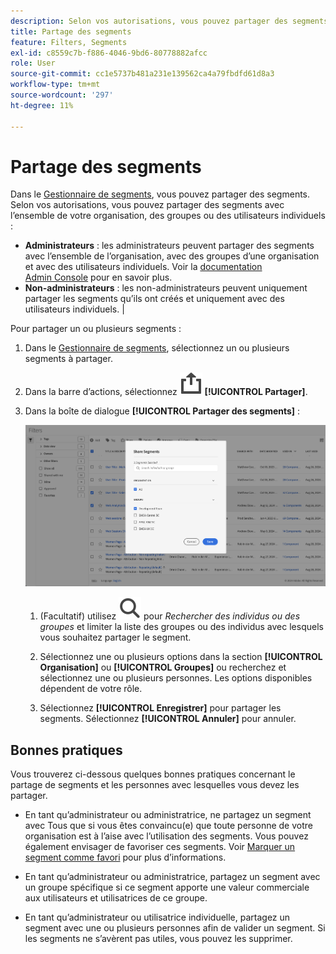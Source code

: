 ```yaml
---
description: Selon vos autorisations, vous pouvez partager des segments avec l’ensemble de l’entreprise, des groupes ou des utilisateurs individuels.
title: Partage des segments
feature: Filters, Segments
exl-id: c8559c7b-f886-4046-9bd6-80778882afcc
role: User
source-git-commit: cc1e5737b481a231e139562ca4a79fbdfd61d8a3
workflow-type: tm+mt
source-wordcount: '297'
ht-degree: 11%

---
```


# Partage des segments

Dans le [Gestionnaire de segments](manage-filters.md), vous pouvez partager des segments. Selon vos autorisations, vous pouvez partager des segments avec l’ensemble de votre organisation, des groupes ou des utilisateurs individuels :

* **Administrateurs** : les administrateurs peuvent partager des segments avec l’ensemble de l’organisation, avec des groupes d’une organisation et avec des utilisateurs individuels. Voir la [documentation Admin Console](https://helpx.adobe.com/fr/enterprise/using/manage-products.html) pour en savoir plus.
* **Non-administrateurs** : les non-administrateurs peuvent uniquement partager les segments qu’ils ont créés et uniquement avec des utilisateurs individuels. |

Pour partager un ou plusieurs segments :

1. Dans le [Gestionnaire de segments](manage-filters.md), sélectionnez un ou plusieurs segments à partager.
1. Dans la barre d’actions, sélectionnez ![Partager](/help/assets/icons/ShareAlt.svg) **[!UICONTROL Partager]**.
1. Dans la boîte de dialogue **[!UICONTROL Partager des segments]** :

   ![Boîte de dialogue Partager un segment](assets/share-filter-dialog.png)

   1. (Facultatif) utilisez ![Rechercher](/help/assets/icons/Search.svg) pour *Rechercher des individus ou des groupes* et limiter la liste des groupes ou des individus avec lesquels vous souhaitez partager le segment.

   1. Sélectionnez une ou plusieurs options dans la section **[!UICONTROL Organisation]** ou **[!UICONTROL Groupes]** ou recherchez et sélectionnez une ou plusieurs personnes. Les options disponibles dépendent de votre rôle.

   1. Sélectionnez **[!UICONTROL Enregistrer]** pour partager les segments. Sélectionnez **[!UICONTROL Annuler]** pour annuler.

## Bonnes pratiques

Vous trouverez ci-dessous quelques bonnes pratiques concernant le partage de segments et les personnes avec lesquelles vous devez les partager.

* En tant qu’administrateur ou administratrice, ne partagez un segment avec Tous que si vous êtes convaincu(e) que toute personne de votre organisation est à l’aise avec l’utilisation des segments. Vous pouvez également envisager de favoriser ces segments. Voir [Marquer un segment comme favori](filters-favorite.md) pour plus d’informations.

* En tant qu’administrateur ou administratrice, partagez un segment avec un groupe spécifique si ce segment apporte une valeur commerciale aux utilisateurs et utilisatrices de ce groupe.

* En tant qu’administrateur ou utilisatrice individuelle, partagez un segment avec une ou plusieurs personnes afin de valider un segment. Si les segments ne s’avèrent pas utiles, vous pouvez les supprimer.
